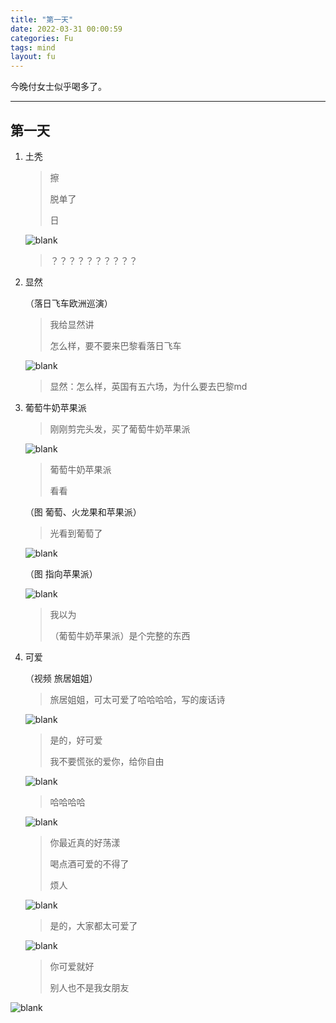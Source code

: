 ```yaml
---
title: "第一天"
date: 2022-03-31 00:00:59
categories: Fu
tags: mind
layout: fu
---
```


今晚付女士似乎喝多了。

---

<!-- <ul class="list-inline text-center">
<audio controls="controls">
    <source src="http://music.163.com/song/media/outer/url?id=1373002687.mp3" type="audio/ogg">
    <source src="http://music.163.com/song/media/outer/url?id=1373002687.mp3" type="audio/mpeg">
<embed height="50" width="1500" src="http://music.163.com/song/media/outer/url?id=1373002687.mp3" />
</audio>
</ul>

*Twilight Rush(暮色狂奔）— 结冰水* -->

## 第一天

1. 土秃

    > 擦
    >
    > 脱单了
    >
    > 日

    ![blank](/assets/img/placeholder.png)
    
    > ？？？？？？？？？？

2. 显然

    （落日飞车欧洲巡演）

    > 我给显然讲
    >
    > 怎么样，要不要来巴黎看落日飞车

    ![blank](/assets/img/placeholder.png)

    > 显然：怎么样，英国有五六场，为什么要去巴黎md



3. 葡萄牛奶苹果派

    > 刚刚剪完头发，买了葡萄牛奶苹果派

    ![blank](/assets/img/placeholder.png)

    > 葡萄牛奶苹果派
    >
    > 看看


    （图 葡萄、火龙果和苹果派）


    > 光看到葡萄了

    ![blank](/assets/img/placeholder.png)

    （图 指向苹果派）

    ![blank](/assets/img/placeholder.png)

    > 我以为
    > 
    > （葡萄牛奶苹果派）是个完整的东西

4. 可爱

    （视频 旅居姐姐）

    > 旅居姐姐，可太可爱了哈哈哈哈，写的废话诗 

    ![blank](/assets/img/placeholder.png)

    > 是的，好可爱
    > 
    > 我不要慌张的爱你，给你自由

    ![blank](/assets/img/placeholder.png)

    > 哈哈哈哈

    ![blank](/assets/img/placeholder.png)

    > 你最近真的好荡漾
    > 
    > 喝点酒可爱的不得了
    > 
    > 烦人

    ![blank](/assets/img/placeholder.png)

    > 是的，大家都太可爱了

    ![blank](/assets/img/placeholder.png)

    > 你可爱就好
    > 
    > 别人也不是我女朋友


![blank](/assets/img/placeholder.png)
